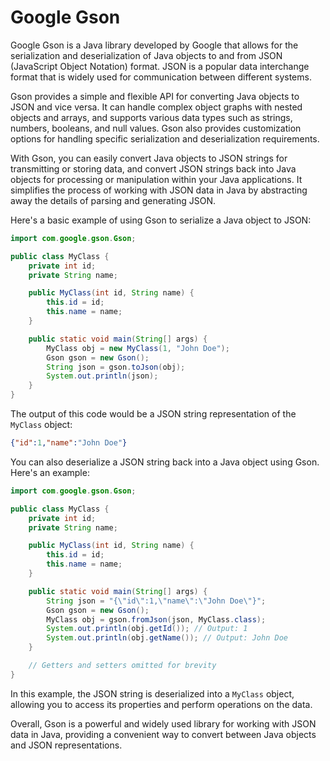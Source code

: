 # Google Gson

Google Gson is a Java library developed by Google that allows for the serialization and deserialization of Java objects to and from JSON (JavaScript Object Notation) format. JSON is a popular data interchange format that is widely used for communication between different systems.

Gson provides a simple and flexible API for converting Java objects to JSON and vice versa. It can handle complex object graphs with nested objects and arrays, and supports various data types such as strings, numbers, booleans, and null values. Gson also provides customization options for handling specific serialization and deserialization requirements.

With Gson, you can easily convert Java objects to JSON strings for transmitting or storing data, and convert JSON strings back into Java objects for processing or manipulation within your Java applications. It simplifies the process of working with JSON data in Java by abstracting away the details of parsing and generating JSON.

Here's a basic example of using Gson to serialize a Java object to JSON:

```java
import com.google.gson.Gson;

public class MyClass {
    private int id;
    private String name;

    public MyClass(int id, String name) {
        this.id = id;
        this.name = name;
    }

    public static void main(String[] args) {
        MyClass obj = new MyClass(1, "John Doe");
        Gson gson = new Gson();
        String json = gson.toJson(obj);
        System.out.println(json);
    }
}
```

The output of this code would be a JSON string representation of the `MyClass` object:

```json
{"id":1,"name":"John Doe"}
```

You can also deserialize a JSON string back into a Java object using Gson. Here's an example:

```java
import com.google.gson.Gson;

public class MyClass {
    private int id;
    private String name;

    public MyClass(int id, String name) {
        this.id = id;
        this.name = name;
    }

    public static void main(String[] args) {
        String json = "{\"id\":1,\"name\":\"John Doe\"}";
        Gson gson = new Gson();
        MyClass obj = gson.fromJson(json, MyClass.class);
        System.out.println(obj.getId()); // Output: 1
        System.out.println(obj.getName()); // Output: John Doe
    }

    // Getters and setters omitted for brevity
}
```

In this example, the JSON string is deserialized into a `MyClass` object, allowing you to access its properties and perform operations on the data.

Overall, Gson is a powerful and widely used library for working with JSON data in Java, providing a convenient way to convert between Java objects and JSON representations.


